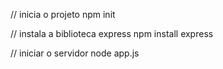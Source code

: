 // inicia o projeto
npm init

// instala a biblioteca express
npm install express

// iniciar o servidor
node app.js
